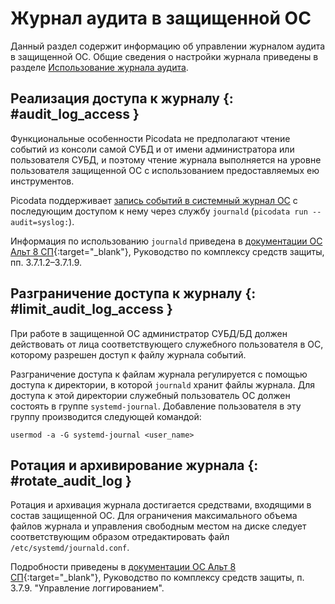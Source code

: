 # Журнал аудита в защищенной ОС

Данный раздел содержит информацию об управлении журналом аудита в
защищенной ОС. Общие сведения о настройки журнала приведены в разделе
[Использование журнала аудита](../tutorial/audit_log.md).

## Реализация доступа к журналу {: #audit_log_access }

Функциональные особенности Picodata не предполагают чтение событий из консоли
самой СУБД и от имени администратора или пользователя СУБД, и поэтому чтение
журнала выполняется на уровне пользователя защищенной ОС с использованием
предоставляемых ею инструментов.

Picodata поддерживает [запись событий в системный журнал
ОС](../tutorial/audit_log.md#audit_log_config) с последующим доступом к нему
через службу `journald` (`picodata run --audit=syslog:`).

Информация по использованию `journald` приведена в [документации ОС Альт 8
СП](https://www.basealt.ru/altsp/docs){:target="_blank"},
Руководство по комплексу средств защиты, пп. 3.7.1.2–3.7.1.9.

## Разграничение доступа к журналу {: #limit_audit_log_access }

При работе в защищенной ОС администратор СУБД/БД должен действовать от
лица соответствующего служебного пользователя в ОС, которому разрешен
доступ к файлу журнала событий.

Разграничение доступа к файлам журнала регулируется с помощью доступа к
директории, в которой `journald` хранит файлы журнала. Для доступа к
этой директории служебный пользователь ОС должен состоять в группе
`systemd-journal`. Добавление пользователя в эту группу производится
следующей командой:

```
usermod -a -G systemd-journal <user_name>
```

## Ротация и архивирование журнала {: #rotate_audit_log }

Ротация и архивация журнала достигается средствами, входящими в состав
защищенной ОС. Для ограничения максимального объема файлов журнала и
управления свободным местом на диске следует соответствующим образом
отредактировать файл `/etc/systemd/journald.conf`.

Подробности приведены в [документации ОС Альт 8
СП](https://www.basealt.ru/altsp/docs){:target="_blank"}, Руководство по
комплексу средств защиты, п. 3.7.9. "Управление логгированием".
